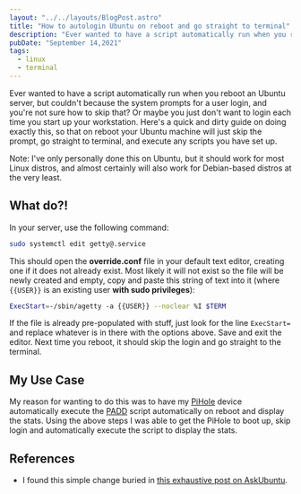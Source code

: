 ```yaml
---
layout: "../../layouts/BlogPost.astro"
title: "How to autologin Ubuntu on reboot and go straight to terminal"
description: "Ever wanted to have a script automatically run when you reboot an Ubuntu server, but couldn't because the system prompts for a user login, and you're not sure how to skip that? Or maybe you just don't want to login each time you start up your workstation. Here's a quick and dirty guide on doing exactly this, so that on reboot your Ubuntu machine will just skip the prompt, go straight to terminal, and execute any scripts you have set up."
pubDate: "September 14,2021"
tags:
  - linux
  - terminal
---
```


Ever wanted to have a script automatically run when you reboot an Ubuntu server, but couldn't because the system prompts for a user login, and you're not sure how to skip that? Or maybe you just don't want to login each time you start up your workstation. Here's a quick and dirty guide on doing exactly this, so that on reboot your Ubuntu machine will just skip the prompt, go straight to terminal, and execute any scripts you have set up.

Note: I've only personally done this on Ubuntu, but it should work for most Linux distros, and almost certainly will also work for Debian-based distros at the very least.

## What do?!

In your server, use the following command:

```bash
sudo systemctl edit getty@.service
```

This should open the **override.conf** file in your default text editor, creating one if it does not already exist. Most likely it will not exist so the file will be newly created and empty, copy and paste this string of text into it (where `{{USER}}` is an existing user **with sudo privileges**):

```bash
ExecStart=-/sbin/agetty -a {{USER}} --noclear %I $TERM
```

If the file is already pre-populated with stuff, just look for the line `ExecStart=` and replace whatever is in there with the options above. Save and exit the editor. Next time you reboot, it should skip the login and go straight to the terminal.

## My Use Case

My reason for wanting to do this was to have my [PiHole](https://pi-hole.net) device automatically execute the [PADD](https://github.com/pi-hole/PADD) script automatically on reboot and display the stats. Using the above steps I was able to get the PiHole to boot up, skip login and automatically execute the script to display the stats.

## References

- I found this simple change buried in [this exhaustive post on AskUbuntu](https://askubuntu.com/a/659268).
